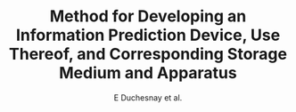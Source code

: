 ---
cat: gaia
subcat: signature
bestof: false
author: E Duchesnay et al.
title: Method for Developing an Information Prediction Device, Use Thereof, and Corresponding Storage Medium and Apparatus
type: patent
---